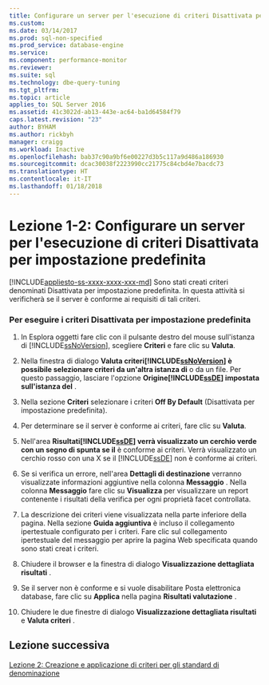 ```yaml
---
title: Configurare un server per l'esecuzione di criteri Disattivata per impostazione predefinita | Microsoft Docs
ms.custom: 
ms.date: 03/14/2017
ms.prod: sql-non-specified
ms.prod_service: database-engine
ms.service: 
ms.component: performance-monitor
ms.reviewer: 
ms.suite: sql
ms.technology: dbe-query-tuning
ms.tgt_pltfrm: 
ms.topic: article
applies_to: SQL Server 2016
ms.assetid: 41c3022d-ab13-443e-ac64-ba1d64584f79
caps.latest.revision: "23"
author: BYHAM
ms.author: rickbyh
manager: craigg
ms.workload: Inactive
ms.openlocfilehash: bab37c90a9bf6e00227d3b5c117a9d486a186930
ms.sourcegitcommit: dcac30038f2223990cc21775c84cbd4e7bacdc73
ms.translationtype: HT
ms.contentlocale: it-IT
ms.lasthandoff: 01/18/2018
---
```

# <a name="lesson-1-2---configure-a-server-to-run-the-off-by-default-policy"></a>Lezione 1-2: Configurare un server per l'esecuzione di criteri Disattivata per impostazione predefinita
[!INCLUDE[appliesto-ss-xxxx-xxxx-xxx-md](../../includes/appliesto-ss-xxxx-xxxx-xxx-md.md)] Sono stati creati criteri denominati Disattivata per impostazione predefinita. In questa attività si verificherà se il server è conforme ai requisiti di tali criteri.  
  
### <a name="to-run-the-off-by-default-policy"></a>Per eseguire i criteri Disattivata per impostazione predefinita  
  
1.  In Esplora oggetti fare clic con il pulsante destro del mouse sull'istanza di [!INCLUDE[ssNoVersion](../../includes/ssnoversion-md.md)], scegliere **Criteri** e fare clic su **Valuta**.  
  
2.  Nella finestra di dialogo **Valuta criteri[!INCLUDE[ssNoVersion](../../includes/ssnoversion-md.md)] è possibile selezionare criteri da un'altra istanza di**  o da un file. Per questo passaggio, lasciare l'opzione **Origine[!INCLUDE[ssDE](../../includes/ssde-md.md)] impostata sull'istanza del** .  
  
3.  Nella sezione **Criteri** selezionare i criteri **Off By Default** (Disattivata per impostazione predefinita).  
  
4.  Per determinare se il server è conforme ai criteri, fare clic su **Valuta**.  
  
5.  Nell'area **Risultati[!INCLUDE[ssDE](../../includes/ssde-md.md)] verrà visualizzato un cerchio verde con un segno di spunta se il**  è conforme ai criteri. Verrà visualizzato un cerchio rosso con una X se il [!INCLUDE[ssDE](../../includes/ssde-md.md)] non è conforme ai criteri.  
  
6.  Se si verifica un errore, nell'area **Dettagli di destinazione** verranno visualizzate informazioni aggiuntive nella colonna **Messaggio** . Nella colonna **Messaggio** fare clic su **Visualizza** per visualizzare un report contenente i risultati della verifica per ogni proprietà facet controllata.  
  
7.  La descrizione dei criteri viene visualizzata nella parte inferiore della pagina. Nella sezione **Guida aggiuntiva** è incluso il collegamento ipertestuale configurato per i criteri. Fare clic sul collegamento ipertestuale del messaggio per aprire la pagina Web specificata quando sono stati creat i criteri.  
  
8.  Chiudere il browser e la finestra di dialogo **Visualizzazione dettagliata risultati** .  
  
9. Se il server non è conforme e si vuole disabilitare Posta elettronica database, fare clic su **Applica** nella pagina **Risultati valutazione** .  
  
10. Chiudere le due finestre di dialogo **Visualizzazione dettagliata risultati** e **Valuta criteri** .  
  
## <a name="next-lesson"></a>Lezione successiva  
[Lezione 2: Creazione e applicazione di criteri per gli standard di denominazione](../../relational-databases/policy-based-management/lesson-2-create-and-apply-a-naming-standards-policy.md)  
  
  
  
